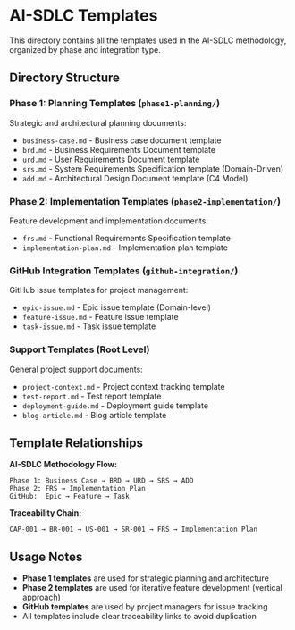 # AI-SDLC Templates

This directory contains all the templates used in the AI-SDLC methodology, organized by phase and integration type.

## Directory Structure

### Phase 1: Planning Templates (`phase1-planning/`)
Strategic and architectural planning documents:
- `business-case.md` - Business case document template
- `brd.md` - Business Requirements Document template
- `urd.md` - User Requirements Document template
- `srs.md` - System Requirements Specification template (Domain-Driven)
- `add.md` - Architectural Design Document template (C4 Model)

### Phase 2: Implementation Templates (`phase2-implementation/`)
Feature development and implementation documents:
- `frs.md` - Functional Requirements Specification template
- `implementation-plan.md` - Implementation plan template

### GitHub Integration Templates (`github-integration/`)
GitHub issue templates for project management:
- `epic-issue.md` - Epic issue template (Domain-level)
- `feature-issue.md` - Feature issue template
- `task-issue.md` - Task issue template

### Support Templates (Root Level)
General project support documents:
- `project-context.md` - Project context tracking template
- `test-report.md` - Test report template
- `deployment-guide.md` - Deployment guide template
- `blog-article.md` - Blog article template

## Template Relationships

**AI-SDLC Methodology Flow:**
```
Phase 1: Business Case → BRD → URD → SRS → ADD
Phase 2: FRS → Implementation Plan
GitHub:  Epic → Feature → Task
```

**Traceability Chain:**
```
CAP-001 → BR-001 → US-001 → SR-001 → FRS → Implementation Plan
```

## Usage Notes

- **Phase 1 templates** are used for strategic planning and architecture
- **Phase 2 templates** are used for iterative feature development (vertical approach)
- **GitHub templates** are used by project managers for issue tracking
- All templates include clear traceability links to avoid duplication


